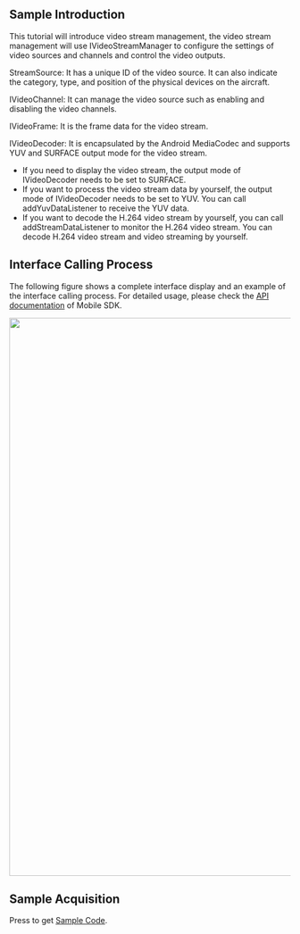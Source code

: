 ## Sample Introduction
This tutorial will introduce video stream management, the video stream management will use IVideoStreamManager to configure the settings of video sources and channels and control the video outputs.

StreamSource: It has a unique ID of the video source. It can also indicate the category, type, and position of the physical devices on the aircraft.

IVideoChannel: It can manage the video source such as enabling and disabling the video channels.

 IVideoFrame: It is the frame data for the video stream.

 IVideoDecoder: It is encapsulated by the Android MediaCodec and supports YUV and SURFACE output mode for the video stream.

 * If you need to display the video stream, the output mode of IVideoDecoder needs to be set to SURFACE.
 * If you want to process the video stream data by yourself, the output mode of IVideoDecoder needs to be set to YUV. You can call addYuvDataListener to receive the YUV data. 
 * If you want to decode the H.264 video stream by yourself, you can call addStreamDataListener to monitor the H.264 video stream. You can decode H.264 video stream and video streaming by yourself.

## Interface Calling Process

The following figure shows a complete interface display and an example of the interface calling process. For detailed usage, please check the [API documentation](https://developer.dji.com/api-reference-v5/android-api/Components/IMediaDataCenter/IMediaDataCenter.html) of Mobile SDK.


<div align=center><img src="https://terra-1-g.djicdn.com/71a7d383e71a4fb8887a310eb746b47f/msdk/Documentation/V5.1/sample/Video%20stream%20en.png" width="1000"></div>



## Sample Acquisition

 Press to get [Sample Code](https://github.com/dji-sdk/Mobile-SDK-Android-V5).
